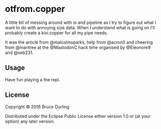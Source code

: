 # otfrom.copper

A little bit of messing around with io and pipeline as I try to figure
out what I want to do with annoying size data. When I understand what
is going on I'll probably create a kixi.copper for all my pipe needs.

It was the article from @malcolmsparks, help from @acron0 and cheering
from @mantree at the @MastodonC hack time organised by @Eleonore9 and
@seb231.

## Usage

Have fun playing a the repl.

## License

Copyright © 2016 Bruce Durling

Distributed under the Eclipse Public License either version 1.0 or (at
your option) any later version.
